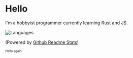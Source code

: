 # Hello
I'm a hobbyist programmer currently learning Rust and JS.

![Languages](https://github-readme-stats.vercel.app/api/top-langs/?username=SomeNormalRando&layout=compact&theme=tokyonight)

(Powered by [Github Readme Stats](https://github.com/anuraghazra/github-readme-stats))

<sub><sup>Hello again</sup></sub>
